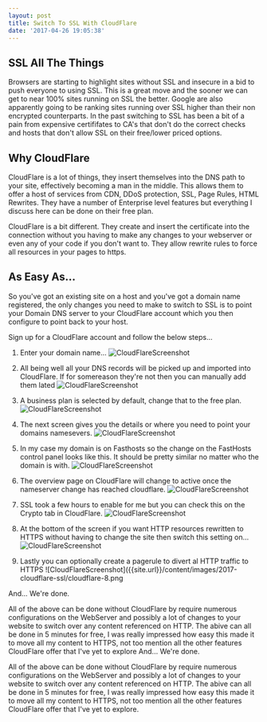 ```yaml
---
layout: post
title: Switch To SSL With CloudFlare
date: '2017-04-26 19:05:38'
---
```


## SSL All The Things
Browsers are starting to highlight sites without SSL and insecure in a bid to push everyone to using SSL. This is a great move and the sooner we can get to near 100% sites running on SSL the better. Google are also apparently going to be ranking sites running over SSL higher than their non encrypted counterparts. In the past switching to SSL has been a bit of a pain from expensive certififates to CA's that don't do the correct checks and hosts that don't allow SSL on their free/lower priced options.

## Why CloudFlare
CloudFlare is a lot of things, they insert themselves into the DNS path to your site, effectively becoming a man in the middle. This allows them to offer a host of services from CDN, DDoS protection, SSL, Page Rules, HTML Rewrites. They have a number of Enterprise level features but everything I discuss here can be done on their free plan. 

CloudFlare is a bit different. They create and insert the certificate into the connection without you having to make any changes to your webserver or even any of your code if you don't want to. They allow rewrite rules to force all resources in your pages to https. 

## As Easy As...
So you've got an existing site on a host and you've got a domain name registered, the only changes you need to make to switch to SSL is to point your Domain DNS server to your CloudFlare account which you then configure to point back to your host.

Sign up for a CloudFlare account and follow the below steps...

1. Enter your domain name...
    ![CloudFlareScreenshot]({{site.url}}/content/images/2017-cloudflare-ssl/cloudflare-1.png)

1. All being well all your DNS records will be picked up and imported into CloudFlare. If for somereason they're not then you can manually add them lated
    ![CloudFlareScreenshot]({{site.url}}/content/images/2017-cloudflare-ssl/cloudflare-2.png)

1. A business plan is selected by default, change that to the free plan. 
    ![CloudFlareScreenshot]({{site.url}}/content/images/2017-cloudflare-ssl/cloudflare-3.png)

1. The next screen gives you the details or where you need to point your domains namesevers. 
    ![CloudFlareScreenshot]({{site.url}}/content/images/2017-cloudflare-ssl/cloudflare-4.png)

1. In my case my domain is on Fasthosts so the change on the FastHosts control panel looks like this. It should be pretty similar no matter who the domain is with.
    ![CloudFlareScreenshot]({{site.url}}/content/images/2017-cloudflare-ssl/fasthosts-1.png)

1. The overview page on CloudFlare will change to active once the nameserver change has reached cloudflare. 
    ![CloudFlareScreenshot]({{site.url}}/content/images/2017-cloudflare-ssl/cloudflare-5.png)

1. SSL took a few hours to enable for me  but you can check this on the Crypto tab in CloudFlare. 
    ![CloudFlareScreenshot]({{site.url}}/content/images/2017-cloudflare-ssl/cloudflare-6.png)

1. At the bottom of the screen if you want HTTP resources rewritten to HTTPS without having to change the site then switch this setting on... 
    ![CloudFlareScreenshot]({{site.url}}/content/images/2017-cloudflare-ssl/cloudflare-7.png)

1. Lastly you can optionally create a pagerule to divert al HTTP traffic to HTTPS 
    ![CloudFlareScreenshot]({{site.url}}/content/images/2017-cloudflare-ssl/cloudflare-8.png

And... We're done.

All of the above can be done without CloudFlare by require numerous configurations on the WebServer and possibly a lot of changes to your website to switch over any content referenced on HTTP. The abive can all be done in 5 minutes for free, I was really impressed how easy this made it to move all my content to HTTPS, not too mention all the other features CloudFlare offer that I've yet to explore
And... We're done.

All of the above can be done without CloudFlare by require numerous configurations on the WebServer and possibly a lot of changes to your website to switch over any content referenced on HTTP. The abive can all be done in 5 minutes for free, I was really impressed how easy this made it to move all my content to HTTPS, not too mention all the other features CloudFlare offer that I've yet to explore.